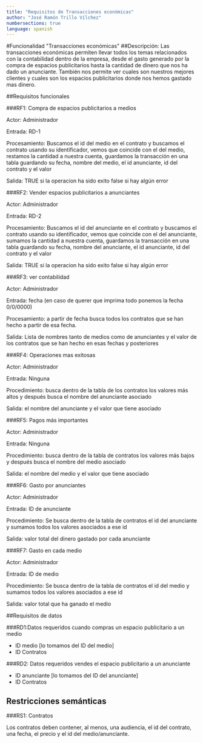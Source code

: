 ```yaml
---
title: "Requisitos de Transacciones económicas"
author: "José Ramón Trillo Vílchez"
numbersections: true
language: spanish
---
```


#Funcionalidad "Transacciones económicas"
##Descripción:
Las transacciones económicas permiten llevar todos los temas relacionados con la contabilidad dentro de la empresa, desde el gasto generado por la compra de espacios publicitarios hasta la cantidad de dinero que nos ha dado un anunciante. También nos permite ver cuales son nuestros mejores clientes y cuales son los espacios publicitarios donde nos hemos gastado mas dinero.

##Requisitos funcionales

###RF1: 
Compra de espacios publicitarios a medios

Actor: Administrador

Entrada: RD-1

Procesamiento:
Buscamos el id del medio en el contrato y buscamos el contrato usando su identificador, vemos que coincide con el del medio, restamos la cantidad a nuestra cuenta, guardamos la transacción en una tabla guardando su fecha, nombre del medio, el id anunciante, id del contrato y el valor 

Salida:
TRUE si la operacion ha sido exito false si hay algún error

###RF2: Vender espacios publicitarios a anunciantes

Actor: 
Administrador

Entrada:
RD-2

Procesamiento:
Buscamos el id del anunciante en el contrato y buscamos el contrato usando su identificador, vemos que coincide con el del anunciante, sumamos la cantidad a nuestra cuenta, guardamos la transacción en una tabla guardando su fecha, nombre del anunciante, el id anunciante, id del contrato y el valor 

Salida:
TRUE si la operacion ha sido exito false si hay algún error

###RF3: ver contabilidad

Actor:
Administrador

Entrada: 
fecha (en caso de querer que imprima todo ponemos la fecha 0/0/0000)

Procesamiento:
a partir de fecha busca todos los contratos que se han hecho a partir de esa fecha.

Salida:
Lista de nombres tanto de medios como de anunciantes y el valor de los contratos que se han hecho en esas fechas y posteriores

###RF4: Operaciones mas exitosas

Actor:
Administrador

Entrada: 
Ninguna

Procedimiento:
busca dentro de la tabla de los contratos los valores más altos y después busca el nombre del anunciante asociado

Salida: 
el nombre del anunciante y el valor que tiene asociado

###RF5: Pagos más importantes

Actor:
Administrador

Entrada:
Ninguna

Procedimiento:
busca dentro de la tabla de contratos los valores más bajos y después busca el nombre del medio asociado

Salida:
el nombre del medio y el valor que tiene asociado

###RF6: Gasto por anunciantes

Actor:
Administrador

Entrada: 
ID de anunciante

Procedimiento:
Se busca dentro de la tabla de contratos el id del anunciante y sumamos todos los valores asociados a ese id

Salida:
valor total del dinero gastado por cada anunciante

###RF7: Gasto en cada medio

Actor:
Administrador

Entrada:
ID de medio 

Procedimiento:
Se busca dentro de la tabla de contratos el id del medio y sumamos todos los valores asociados a ese id

Salida:
valor total que ha ganado el medio

##Requisitos de datos

###RD1:Datos requeridos cuando compras un espacio publicitario a un medio

- ID medio [lo tomamos del ID del medio]
- ID Contratos

###RD2: Datos requeridos vendes el espacio publicitario a un anunciante

- ID anunciante [lo tomamos del ID del anunciante]
- ID Contratos

## Restricciones semánticas

###RS1: Contratos

Los contratos deben contener, al menos, una audiencia, el id del contrato, una fecha, el precio y el id del medio/anunciante.

